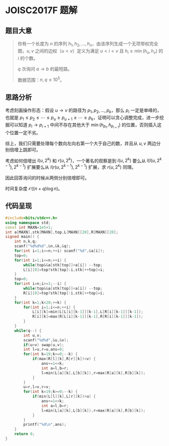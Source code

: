 # JOISC2017F 题解



## 题目大意

> 你有一个长度为 $n$ 的序列 $h_1,h_2,\dots ,h_n$，由该序列生成一个无项带权完全图，$u,v$ 之间的边权（$u<v$）定义为满足 $u<i<v$ 且 $h_i\ge\min(h_u,h_v)$ 的 $i$ 的个数。
>
> $q$ 次询问 $a\to b$ 的最短路。
>
> 数据范围：$n,q\le 10^5$。



## 思路分析

考虑刻画操作形态：假设 $u\to v$ 的路径为 $p_1,p_2,\dots ,p_k$，那么 $p_i$ 一定是单峰的，也就是 $p_1\le p_2\le\cdots\le p_u\ge p_{u+1}\ge\cdots\ge p_k$，证明可以贪心调整完成，进一步挖掘可以知道 $p_i\to p_{i+1}$ 中间不存在其他大于 $\min(h_{p_i},h_{p_{i+1}})$ 的位置，否则插入这个位置一定不劣。

综上，我们只需要处理每个数向左向右第一个大于自己的数，并且从 $u,v$ 两边分别倍增上跳即可。

考虑如何倍增出 $l(u,2^k)$ 和 $r(u,2^k)$，一个著名的观察是到 $l(u,2^k)$ 要么从 $l(l(u,2^{k-1}),2^{k-1})$ 扩展要么从 $l(r(u,2^{k-1}),2^{k-1})$ 扩展，求 $r(u,2^k)$ 同理。

因此回答询问的时候从两侧分别倍增即可。

时间复杂度 $\mathcal O((n+q)\log n)$。



## 代码呈现

```cpp
#include<bits/stdc++.h>
using namespace std;
const int MAXN=1e5+1;
int a[MAXN],stk[MAXN],top,L[MAXN][20],R[MAXN][20];
signed main() {
	int n,k,q;
	scanf("%d%d%d",&n,&k,&q);
	for(int i=1;i<=n;++i) scanf("%d",&a[i]);
	top=0;
	for(int i=1;i<=n;++i) {
		while(top&&a[stk[top]]<a[i]) --top;
		L[i][0]=top?stk[top]:i,stk[++top]=i;
	}
	top=0;
	for(int i=n;i>=1;--i) {
		while(top&&a[stk[top]]<a[i]) --top;
		R[i][0]=top?stk[top]:i,stk[++top]=i;
	}
	for(int k=1;k<20;++k) {
		for(int i=1;i<=n;++i) {
			L[i][k]=min(L[L[i][k-1]][k-1],L[R[i][k-1]][k-1]);
			R[i][k]=max(R[L[i][k-1]][k-1],R[R[i][k-1]][k-1]);
		}
	}
	while(q--) {
		int u,v;
		scanf("%d%d",&u,&v);
		if(u>v) swap(u,v);
		int l=u,r=u,ans=0;
		for(int k=19;k>=0;--k) {
			if(max(R[l][k],R[r][k])<v) {
				ans+=1<<k;
				int a=l,b=r;
				l=min(L[a][k],L[b][k]),r=max(R[a][k],R[b][k]);
			}
		}
		u=r,l=v,r=v;
		for(int k=19;k>=0;--k) {
			if(min(L[l][k],L[r][k])>u) {
				ans+=1<<k;
				int a=l,b=r;
				l=min(L[a][k],L[b][k]),r=max(R[a][k],R[b][k]);
			}
		}
		printf("%d\n",ans);
	}
	return 0;
}
```

